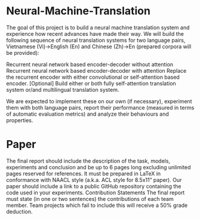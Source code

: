 # Neural-Machine-Translation
The goal of this project is to build a neural machine translation system and experience how recent advances have made their way. We will build the following sequence of neural translation systems for two language pairs, Vietnamese (Vi)→English (En) and Chinese (Zh)→En (prepared corpora will be provided):

Recurrent neural network based encoder-decoder without attention
Recurrent neural network based encoder-decoder with attention
Replace the recurrent encoder with either convolutional or self-attention based encoder.
[Optional] Build either or both fully self-attention translation system or/and multilingual translation system.

We are expected to implement these on our own (if necessary), experiment them with both language pairs, report their performance (measured in terms of automatic evaluation metrics) and analyze their behaviours and properties.  

# Paper
The final report should include the description of the task, models, experiments and conclusion and be up to 6 pages long excluding unlimited pages reserved for references. It must be prepared in LaTeX in conformance with NAACL style (a.k.a. ACL style for 8.5x11” paper). Our paper should include a link to a public GitHub repository containing the code used in your experiments.
Contribution Statements
The final report must state (in one or two sentences) the contributions of each team member. Team projects which fail to include this will receive a 50% grade deduction.
